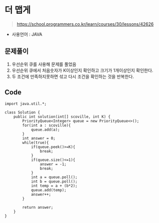 # 더 맵게
> https://school.programmers.co.kr/learn/courses/30/lessons/42626
- 사용언어 : JAVA

## 문제풀이
1. 우선순위 큐를 사용해 문제를 풀었음
2. 우선순위 큐에서 처음숫자가 K이상인지 확인하고 크기가 1개이상인지 확인한다.
3. 두 조건에 만족하지못하면 섞고 다시 조건을 확인하는 것을 반복한다.

## Code
```
import java.util.*;

class Solution {
    public int solution(int[] scoville, int K) {
        PriorityQueue<Integer> queue = new PriorityQueue<>();
        for(int a : scoville){
            queue.add(a);
        }
        int answer = 0;
        while(true){
            if(queue.peek()>=K){
                break;
            }
            if(queue.size()<=1){
                answer = -1;
                break;
            }
            int a = queue.poll();
            int b = queue.poll();
            int temp = a + (b*2);
            queue.add(temp);
            answer++;
        }
        
        return answer;
    }
}
```
